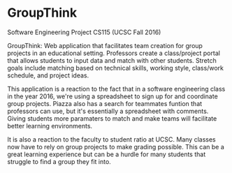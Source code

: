# GroupThink
Software Engineering Project CS115 (UCSC Fall 2016)

GroupThink: Web application that facilitates team creation for group projects in an educational setting. Professors create a class/project portal that allows students to input data and match with other students. Stretch goals include matching based on technical skills, working style, class/work schedule, and project ideas.

This application is a reaction to the fact that in a software engineering class in the year 2016, we're using a spreadsheet to sign up for and coordinate group projects. Piazza also has a search for teammates funtion that professors can use, but it's essentially a spreadsheet with comments. Giving students more paramaters to match and make teams will facilitate better learning environments.

It is also a reaction to the faculty to student ratio at UCSC. Many classes now have to rely on group projects to make grading possible. This can be a great learning experience but can be a hurdle for many students that struggle to find a group they fit into.
